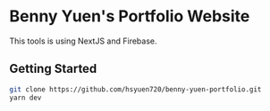 # Benny Yuen's Portfolio Website

This tools is using NextJS and Firebase.

## Getting Started

```bash
git clone https://github.com/hsyuen720/benny-yuen-portfolio.git
yarn dev
```
